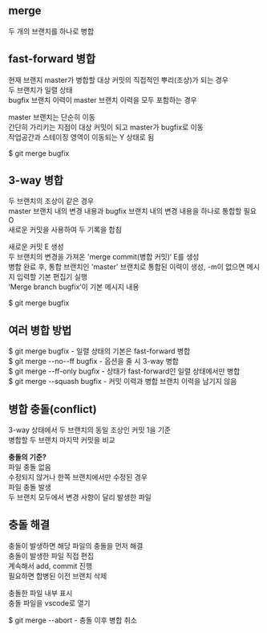 ## merge
두 개의 브랜치를 하나로 병합

## fast-forward 병합
현재 브랜지 master가 병합할 대상 커밋의 직접적인 뿌리(조상)가 되는 경우<br>
두 브랜치가 일렬 상태 <br>
bugfix 브랜치 이력이 master 브랜치 이력을 모두 포함하는 경우<br>

master 브랜치는 단순히 이동<br>
간단히 가리키는 지점이 대상 커밋이 되고 master가 bugfix로 이동<br>
작업공간과 스테이징 영역이 이동되는 Y 상태로 됨<br>

$ git merge bugfix

## 3-way 병합
두 브랜치의 조상이 같은 경우<br>
master 브랜치 내의 변경 내용과 bugfix 브랜치 내의 변경 내용을 하나로 통합할 필요 O<br>
새로운 커밋을 사용하여 두 기록을 합침<br>

새로운 커밋 E 생성<br>
두 브랜치의 변경을 가져온 'merge commit(병합 커밋)‘ E를 생성<br>
병합 완료 후, 통합 브랜치인 'master' 브랜치로 통합된 이력이 생성, -m이 없으면 메시지 입력할 기본 편집기 실행<br>
‘Merge branch bugfix’이 기본 메시지 내용<br>

$ git merge bugfix

## 여러 병합 방법
$ git merge bugfix - 일렬 상태의 기본은 fast-forward 병합<br>
$ git merge --no--ff bugfix - 옵션을 줄 시 3-way 병합<br>
$ git merge --ff-only bugfix - 상태가 fast-forward인 일렬 상태에서만 병합<br>
$ git merge --squash bugfix - 커밋 이력과 병합 브랜치 이력을 남기지 않음

## 병합 충돌(conflict)
3-way 상태에서 두 브랜치의 동일 조상인 커밋 1을 기준<br>
병합할 두 브랜치 마지막 커밋을 비교<br>

<b>충돌의 기준?</b><br>
파일 충돌 없음<br>
수정되지 않거나 한쪽 브랜치에서만 수정된 경우<br>
파일 충돌 발생<br>
두 브랜치 모두에서 변경 사항이 달리 발생한 파일

## 충돌 해결
충돌이 발생하면 해당 파일의 충돌을 먼저 해결<br>
충돌이 발생한 파일 직접 편집<br>
계속해서 add, commit 진행<br>
필요하면 합병된 이전 브랜치 삭제<br>

충돌한 파일 내부 표시<br>
충돌 파일을 vscode로 열기<br>

$ git merge --abort - 충돌 이후 병합 취소
